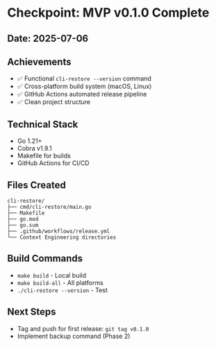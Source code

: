 # Checkpoint: MVP v0.1.0 Complete

## Date: 2025-07-06

## Achievements
- ✅ Functional `cli-restore --version` command
- ✅ Cross-platform build system (macOS, Linux)
- ✅ GitHub Actions automated release pipeline
- ✅ Clean project structure

## Technical Stack
- Go 1.21+
- Cobra v1.9.1
- Makefile for builds
- GitHub Actions for CI/CD

## Files Created
```
cli-restore/
├── cmd/cli-restore/main.go
├── Makefile
├── go.mod
├── go.sum
├── .github/workflows/release.yml
└── Context Engineering directories
```

## Build Commands
- `make build` - Local build
- `make build-all` - All platforms
- `./cli-restore --version` - Test

## Next Steps
- Tag and push for first release: `git tag v0.1.0`
- Implement backup command (Phase 2)